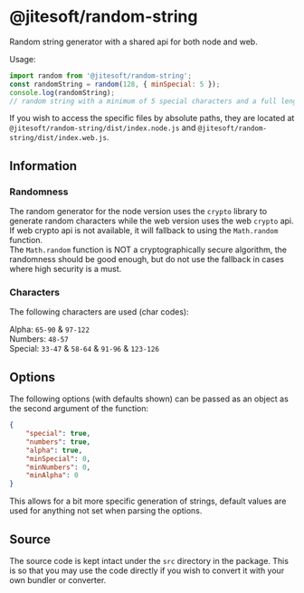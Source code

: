 # @jitesoft/random-string

Random string generator with a shared api for both node and web.

Usage:

```javascript
import random from '@jitesoft/random-string';
const randomString = random(128, { minSpecial: 5 }); 
console.log(randomString);
// random string with a minimum of 5 special characters and a full length of 128 characters.
```

If you wish to access the specific files by absolute paths, they are located at `@jitesoft/random-string/dist/index.node.js` and `@jitesoft/random-string/dist/index.web.js`.

## Information

### Randomness

The random generator for the node version uses the `crypto` library to generate random characters while the web version
uses the web `crypto` api. If web crypto api is not available, it will fallback to using the `Math.random` function.  
The `Math.random` function is NOT a cryptographically secure algorithm, the randomness should be good enough, but do not
use the fallback in cases where high security is a must.

### Characters

The following characters are used (char codes):

Alpha: `65-90` & `97-122`  
Numbers: `48-57`  
Special: `33-47` & `58-64` & `91-96` & `123-126`

## Options

The following options (with defaults shown) can be passed as an object as the second argument of the function:

```json
{
    "special": true,
    "numbers": true,   
    "alpha": true,
    "minSpecial": 0,
    "minNumbers": 0,
    "minAlpha": 0
}
```

This allows for a bit more specific generation of strings, default values are used for anything not set when parsing the options.

## Source

The source code is kept intact under the `src` directory in the package. This is so that you may use the code directly if you wish to convert
it with your own bundler or converter.
